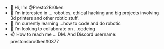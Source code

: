 - 👋 Hi, I’m @Presto2Br0ken
- 👀 I’m interested in ... robotics, ethical hacking and big projects involving 3d printers and other robtic stuff.
- 🌱 I’m currently learning ...how to code and do robotic
- 💞️ I’m looking to collaborate on ...codeing 
- 📫 How to reach me ... DM. And Discord username: prestonsbro0ken#0377

<!---
Presto2Br0ken/Presto2Br0ken is a ✨ special ✨ repository because its `README.md` (this file) appears on your GitHub profile.
You can click the Preview link to take a look at your changes.
--->
